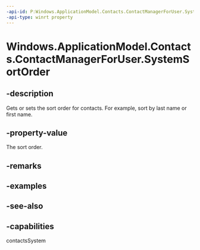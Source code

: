 ```yaml
---
-api-id: P:Windows.ApplicationModel.Contacts.ContactManagerForUser.SystemSortOrder
-api-type: winrt property
---
```


<!-- Property syntax
public Windows.ApplicationModel.Contacts.ContactNameOrder SystemSortOrder { get;  set; }
-->

# Windows.ApplicationModel.Contacts.ContactManagerForUser.SystemSortOrder

## -description
Gets or sets the sort order for contacts. For example, sort by last name or first name.

## -property-value
The sort order.

## -remarks

## -examples

## -see-also

## -capabilities
contactsSystem
